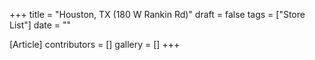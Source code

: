 +++
title = "Houston, TX (180 W Rankin Rd)"
draft = false
tags = ["Store List"]
date = ""

[Article]
contributors = []
gallery = []
+++